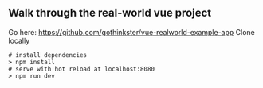 ## Walk through the real-world vue project

Go here: https://github.com/gothinkster/vue-realworld-example-app
Clone locally

```
# install dependencies
> npm install
# serve with hot reload at localhost:8080
> npm run dev
```
